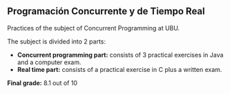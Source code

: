<h2>Programación Concurrente y de Tiempo Real</h2>

<p>Practices of the subject of Concurrent Programming at UBU.</p>

<p>The subject is divided into 2 parts:</p>
<ul>
    <li><strong>Concurrent programming part:</strong> consists of 3 practical exercises in Java and a computer exam.</li>
    <li><strong>Real time part:</strong> consists of a practical exercise in C plus a written exam.</li>
</ul>

<p><strong>Final grade:</strong> 8.1 out of 10</p>

